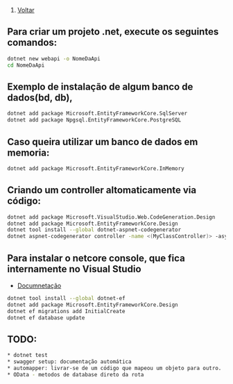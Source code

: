 1. [Voltar](../index.md)

## Para criar um projeto .net, execute os seguintes comandos:
```bash
dotnet new webapi -o NomeDaApi
cd NomeDaApi
```

## Exemplo de instalação de algum banco de dados(bd, db), 
```bash
dotnet add package Microsoft.EntityFrameworkCore.SqlServer
dotnet add package Npgsql.EntityFrameworkCore.PostgreSQL
```

## Caso queira utilizar um banco de dados em memoria:
```bash
dotnet add package Microsoft.EntityFrameworkCore.InMemory
```

## Criando um controller altomaticamente via código:
```bash
dotnet add package Microsoft.VisualStudio.Web.CodeGeneration.Design
dotnet add package Microsoft.EntityFrameworkCore.Design
dotnet tool install --global dotnet-aspnet-codegenerator
dotnet aspnet-codegenerator controller -name <(MyClassController)> -async -api -m <(MyClassItem)> -dc <(MyClassContext)> -outDir <(Controllers)>
```

## Para instalar o netcore console, que fica internamente no Visual Studio
* [Documnetação](https://docs.microsoft.com/pt-br/ef/core/get-started/?tabs=netcore-cli)

```bash
dotnet tool install --global dotnet-ef
dotnet add package Microsoft.EntityFrameworkCore.Design
dotnet ef migrations add InitialCreate
dotnet ef database update
```

## TODO:
```bash
* dotnet test 
* swagger setup: documentação automática
* automapper: livrar-se de um código que mapeou um objeto para outro.
* OData - metodos de database direto da rota
```
